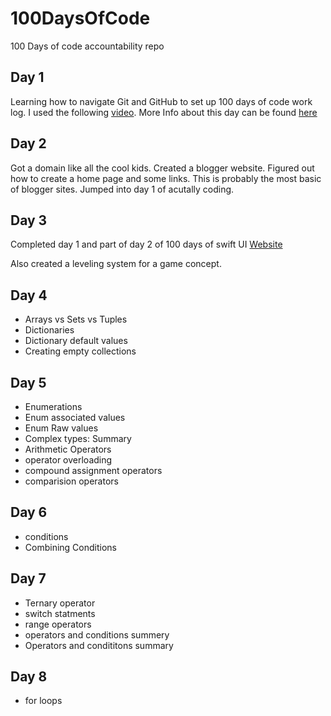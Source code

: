 # 100DaysOfCode
100 Days of code accountability repo

## Day 1
Learning how to navigate Git and GitHub to set up 100 days of code work log.
I used the following [video](https://www.youtube.com/watch?v=qzdRE7Uw4-M).
More Info about this day can be found [here](Day1/Day1.md)

## Day 2
Got a domain like all the cool kids. Created a blogger website. Figured out how to create a home page and some links. This is probably the most basic of blogger sites. Jumped into day 1 of acutally coding. 

## Day 3
Completed day 1 and part of day 2 of 100 days of swift UI [Website](https://www.hackingwithswift.com/100)

Also created a leveling system for a game concept. 

## Day 4
- Arrays vs Sets vs Tuples
- Dictionaries
- Dictionary default values
- Creating empty collections

## Day 5
- Enumerations
- Enum associated values
- Enum Raw values
- Complex types: Summary
- Arithmetic Operators
- operator overloading
- compound assignment operators
- comparision operators

## Day 6
- conditions
- Combining Conditions

## Day 7
- Ternary operator
- switch statments
- range operators
- operators and conditions summery
- Operators and condititons summary

## Day 8 
- for loops

